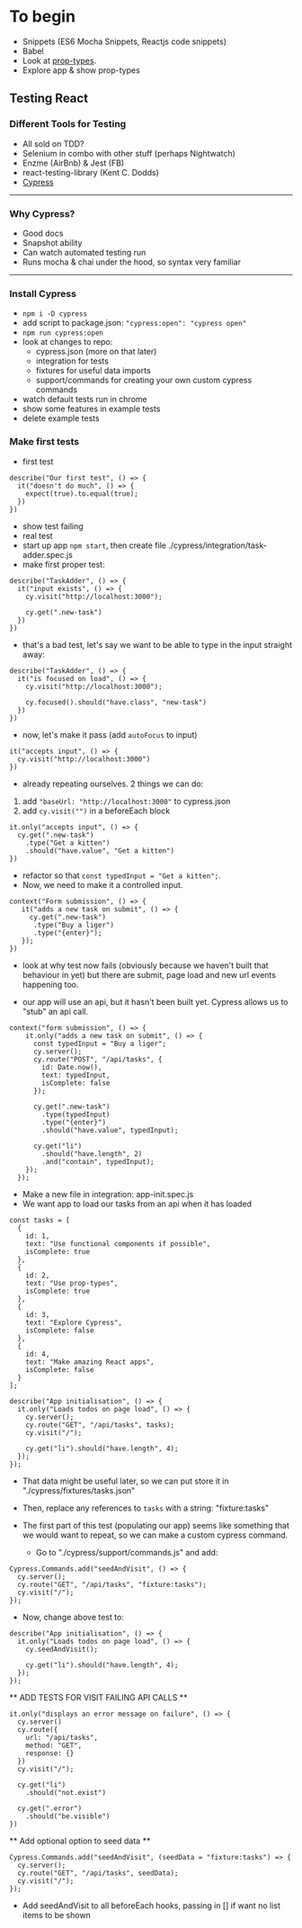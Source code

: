 # To begin

- Snippets (ES6 Mocha Snippets, Reactjs code snippets)
- Babel
- Look at [prop-types](https://reactjs.org/docs/typechecking-with-proptypes.html).
- Explore app & show prop-types

## Testing React

### Different Tools for Testing

- All sold on TDD?
- Selenium in combo with other stuff (perhaps Nightwatch)
- Enzme (AirBnb) & Jest (FB)
- react-testing-library (Kent C. Dodds)
- [Cypress](https://www.cypress.io/)

---

### Why Cypress?

- Good docs
- Snapshot ability
- Can watch automated testing run
- Runs mocha & chai under the hood, so syntax very familiar

---

### Install Cypress

- `npm i -D cypress`
- add script to package.json: `"cypress:open": "cypress open"`
- `npm run cypress:open`
- look at changes to repo:
  - cypress.json (more on that later)
  - integration for tests
  - fixtures for useful data imports
  - support/commands for creating your own custom cypress commands
- watch default tests run in chrome
- show some features in example tests
- delete example tests

### Make first tests

- first test

```
describe("Our first test", () => {
  it("doesn't do much", () => {
    expect(true).to.equal(true);
  })
})
```

- show test failing
- real test
- start up app `npm start`, then create file ./cypress/integration/task-adder.spec.js
- make first proper test:

```
describe("TaskAdder", () => {
  it("input exists", () => {
    cy.visit("http://localhost:3000");

    cy.get(".new-task")
  })
})
```

- that's a bad test, let's say we want to be able to type in the input straight away:

```
describe("TaskAdder", () => {
  it("is focused on load", () => {
    cy.visit("http://localhost:3000");

    cy.focused().should("have.class", "new-task")
  })
})
```

- now, let's make it pass (add `autoFocus` to input)

```
it("accepts input", () => {
  cy.visit("http://localhost:3000")
})
```

- already repeating ourselves. 2 things we can do:

1.  add `"baseUrl: "http://localhost:3000"` to cypress.json
1.  add `cy.visit("")` in a beforeEach block

```
it.only("accepts input", () => {
  cy.get(".new-task")
    .type("Get a kitten")
    .should("have.value", "Get a kitten")
})
```

- refactor so that `const typedInput = "Get a kitten";`.
- Now, we need to make it a controlled input.

```
context("Form submission", () => {
   it("adds a new task on submit", () => {
     cy.get(".new-task")
      .type("Buy a liger")
      .type("{enter}");
   });
})
```

- look at why test now fails (obviously because we haven't built that behaviour in yet) but there are submit, page load and new url events happening too.

- our app will use an api, but it hasn't been built yet. Cypress allows us to "stub" an api call.

```
context("form submission", () => {
    it.only("adds a new task on submit", () => {
      const typedInput = "Buy a liger";
      cy.server();
      cy.route("POST", "/api/tasks", {
        id: Date.now(),
        text: typedInput,
        isComplete: false
      });

      cy.get(".new-task")
        .type(typedInput)
        .type("{enter}")
        .should("have.value", typedInput);

      cy.get("li")
        .should("have.length", 2)
        .and("contain", typedInput);
    });
  });
```

- Make a new file in integration: app-init.spec.js
- We want app to load our tasks from an api when it has loaded

```
const tasks = [
  {
    id: 1,
    text: "Use functional components if possible",
    isComplete: true
  },
  {
    id: 2,
    text: "Use prop-types",
    isComplete: true
  },
  {
    id: 3,
    text: "Explore Cypress",
    isComplete: false
  },
  {
    id: 4,
    text: "Make amazing React apps",
    isComplete: false
  }
];

describe("App initialisation", () => {
  it.only("Loads todos on page load", () => {
    cy.server();
    cy.route("GET", "/api/tasks", tasks);
    cy.visit("/");

    cy.get("li").should("have.length", 4);
  });
});
```

- That data might be useful later, so we can put store it in "./cypress/fixtures/tasks.json"
- Then, replace any references to `tasks` with a string: "fixture:tasks"

- The first part of this test (populating our app) seems like something that we would want to repeat, so we can make a custom cypress command.
  - Go to "./cypress/support/commands.js" and add:

```
Cypress.Commands.add("seedAndVisit", () => {
  cy.server();
  cy.route("GET", "/api/tasks", "fixture:tasks");
  cy.visit("/");
});
```

- Now, change above test to:

```
describe("App initialisation", () => {
  it.only("Loads todos on page load", () => {
    cy.seedAndVisit();

    cy.get("li").should("have.length", 4);
  });
});
```

** ADD TESTS FOR VISIT FAILING API CALLS **

```
it.only("displays an error message on failure", () => {
  cy.server()
  cy.route({
    url: "/api/tasks",
    method: "GET",
    response: {}
  })
  cy.visit("/");

  cy.get("li")
    .should("not.exist")

  cy.get(".error")
    .should("be.visible")
})
```

** Add optional option to seed data **

```
Cypress.Commands.add("seedAndVisit", (seedData = "fixture:tasks") => {
  cy.server();
  cy.route("GET", "/api/tasks", seedData);
  cy.visit("/");
});
```

- Add seedAndVisit to all beforeEach hooks, passing in [] if want no list items to be shown
